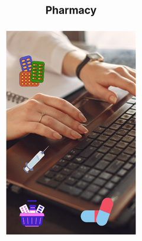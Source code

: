 <h1 align="center">Pharmacy</h1>

<h1 align="center">
<img src= "Image/Projeto_Pharmy.png" width="350" height="550" />
</h1>
